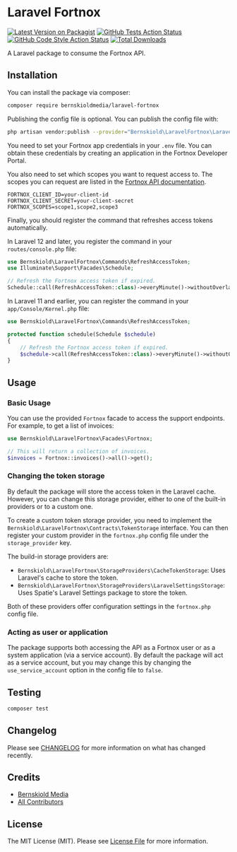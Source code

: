 # Laravel Fortnox

[![Latest Version on Packagist](https://img.shields.io/packagist/v/bernskioldmedia/laravel-fortnox.svg?style=flat-square)](https://packagist.org/packages/bernskioldmedia/laravel-fortnox)
[![GitHub Tests Action Status](https://img.shields.io/github/workflow/status/bernskioldmedia/laravel-fortnox/run-tests?label=tests)](https://github.com/bernskioldmedia/laravel-fortnox/actions?query=workflow%3Arun-tests+branch%3Amain)
[![GitHub Code Style Action Status](https://img.shields.io/github/workflow/status/bernskioldmedia/laravel-fortnox/Check%20&%20fix%20styling?label=code%20style)](https://github.com/bernskioldmedia/laravel-fortnox/actions?query=workflow%3A"Check+%26+fix+styling"+branch%3Amain)
[![Total Downloads](https://img.shields.io/packagist/dt/bernskioldmedia/laravel-fortnox.svg?style=flat-square)](https://packagist.org/packages/bernskioldmedia/laravel-fortnox)

A Laravel package to consume the Fortnox API.

## Installation

You can install the package via composer:

```bash
composer require bernskioldmedia/laravel-fortnox
```

Publishing the config file is optional. You can publish the config file with:

```bash
php artisan vendor:publish --provider="Bernskiold\LaravelFortnox\LaravelFortnoxServiceProvider" --tag="config"
```

You need to set your Fortnox app credentials in your `.env` file. You can obtain these credentials by creating an
application in the Fortnox Developer Portal.

You also need to set which scopes you want to request access to. The scopes you can request are listed in the
[Fortnox API documentation](https://www.fortnox.se/developer/guides-and-good-to-know/scopes).

```dotenv
FORTNOX_CLIENT_ID=your-client-id
FORTNOX_CLIENT_SECRET=your-client-secret
FORTNOX_SCOPES=scope1,scope2,scope3
```

Finally, you should register the command that refreshes access tokens automatically.

In Laravel 12 and later, you register the command in your `routes/console.php` file:

```php
use Bernskiold\LaravelFortnox\Commands\RefreshAccessToken;
use Illuminate\Support\Facades\Schedule;

// Refresh the Fortnox access token if expired.
Schedule::call(RefreshAccessToken::class)->everyMinute()->withoutOverlapping();
```

In Laravel 11 and earlier, you can register the command in your `app/Console/Kernel.php` file:

```php
use Bernskiold\LaravelFortnox\Commands\RefreshAccessToken;

protected function schedule(Schedule $schedule)
{
    // Refresh the Fortnox access token if expired.
    $schedule->call(RefreshAccessToken::class)->everyMinute()->withoutOverlapping();
}
```

## Usage

### Basic Usage

You can use the provided `Fortnox` facade to access the support endpoints. For example, to get a list of invoices:

```php
use Bernskiold\LaravelFortnox\Facades\Fortnox;

// This will return a collection of invoices.
$invoices = Fortnox::invoices()->all()->get();
```

### Changing the token storage

By default the package will store the access token in the Laravel cache. However, you can change this storage provider,
either to one of the built-in providers or to a custom one.

To create a custom token storage provider, you need to implement the `Bernskiold\LaravelFortnox\Contracts\TokenStorage`
interface. You can then register your custom provider in the `fortnox.php` config file under the `storage_provider` key.

The build-in storage providers are:

- `Bernskiold\LaravelFortnox\StorageProviders\CacheTokenStorage`: Uses Laravel's cache to store the token.
- `Bernskiold\LaravelFortnox\StorageProviders\LaravelSettingsStorage`: Uses Spatie's Laravel Settings package to store
  the token.

Both of these providers offer configuration settings in the `fortnox.php` config file.

### Acting as user or application

The package supports both accessing the API as a Fortnox user or as a system application (via a service account).
By default the package will act as a service account, but you may change this by changing the `use_service_account`
option in the config file to `false`.

## Testing

```bash
composer test
```

## Changelog

Please see [CHANGELOG](CHANGELOG.md) for more information on what has changed recently.

## Credits

- [Bernskiold Media](https://github.com/bernskioldmedia)
- [All Contributors](../../contributors)

## License

The MIT License (MIT). Please see [License File](LICENSE.md) for more information.

